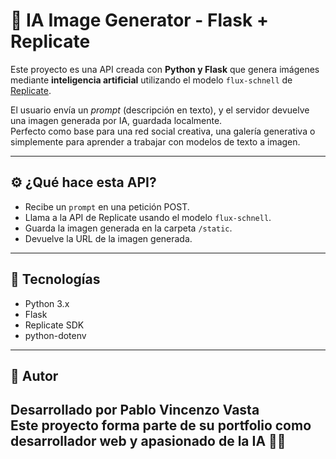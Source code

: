 # 🧠 IA Image Generator - Flask + Replicate

Este proyecto es una API creada con **Python y Flask** que genera imágenes mediante **inteligencia artificial** utilizando el modelo `flux-schnell` de [Replicate](https://replicate.com/black-forest-labs/flux-schnell).

El usuario envía un *prompt* (descripción en texto), y el servidor devuelve una imagen generada por IA, guardada localmente.  
Perfecto como base para una red social creativa, una galería generativa o simplemente para aprender a trabajar con modelos de texto a imagen.

---

## ⚙️ ¿Qué hace esta API?

- Recibe un `prompt` en una petición POST.
- Llama a la API de Replicate usando el modelo `flux-schnell`.
- Guarda la imagen generada en la carpeta `/static`.
- Devuelve la URL de la imagen generada.

---

## 🚀 Tecnologías

- Python 3.x  
- Flask  
- Replicate SDK  
- python-dotenv

---

## 🧠 Autor

Desarrollado por **Pablo Vincenzo Vasta**  
Este proyecto forma parte de su portfolio como desarrollador web y apasionado de la IA 🤖🎨
---